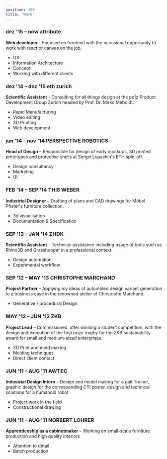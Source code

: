 ```yaml
---
position: 300
title: "Work"
---
```


### dez '15 – now **attribute**

<span>

**Web developer** - Focused on frontend with the occasional opportunity to work with react or canvas on the job.  

- UX
- Information Architecture
- Concept
- Working with different clients

</span>

### dez '14 – dez '15 **eth zurich**

<span>

**Scientific Assistant** - Consulting for all things design at the pd|z Product Development Group Zurich headed by Prof. Dr. Mirko Meboldt.
- Rapid Manufacturing
- Video editing
- 3D Printing
- Web development

</span>

### jun '14 – nov '14 **PERSPECTIVE ROBOTICS**

<span>

**Head of Design** – Responsible for design of early mockups, 3D printed prototypes and protective shells at Sergei Lupashin's ETH spin-off.
- Design consultancy
- Marketing
- UI

</span>

### FEB '14 – SEP '14 **THIS WEBER**

<span>

**Industrial Designer** – Drafting of plans and CAD drawings for Möbel Pfister's furniture collection.
- 3d visualisation
- Documentation & Specification

</span>

### SEP '13 – JAN '14 **ZHDK**

<span>

**Scientific Assistant** – Technical assistance including usage of tools such as Rhino3D and Grasshopper in a professional context.
- Design automation
- Experimental workflow

</span>

### SEP '12 – MAY '13 **CHRISTOPHE MARCHAND**

<span>

**Project Partner** – Applying my ideas of automated design variant generation to a business case in the renowned atelier of Christophe Marchand.
- Generative / procedural Design

</span>

### MAY '12 – JUN '12 **ZKB**

<span>

**Project Lead** – Commissioned, after winning a student competition, with the design and execution of the first prize trophy for the ZKB sustainability award for small and medium-sized enterprises.
- 3D Print and mold making
- Molding techniques
- Direct client contact

</span>


### JUN '11 – AUG '11 **AWTEC**

<span>

**Industrial Design Intern** – Design and model making for a gait Trainer, graphic design for the corresponding CTI poster, design and technical solutions for a humanoid robot
- Project work in the field
- Constructional drawing

</span>

### JUN '11 – AUG '11 **NORBERT LOHRER**

<span>

**Apprenticeship as a cabinetmaker** – Working on small-scale furniture production and high quality interiors
- Attention to detail
- Batch production

</span>